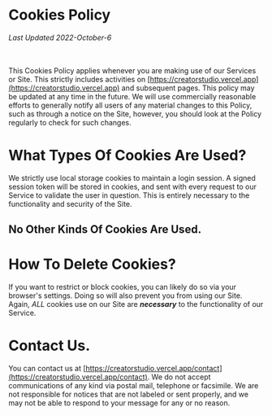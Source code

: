 # Cookies Policy

_Last Updated 2022-October-6_
<br>
<br>
<br>

This Cookies Policy applies whenever you are making use of our Services or Site. This strictly includes activities on [https://creatorstudio.vercel.app](https://creatorstudio.vercel.app) and subsequent pages. This policy may be updated at any time in the future. We will use commercially reasonable efforts to generally notify all users of any material changes to this Policy, such as through a notice on the Site, however, you should look at the Policy regularly to check for such changes.

# What Types Of Cookies Are Used?

We strictly use local storage cookies to maintain a login session. A signed session token will be stored in cookies, and sent with every request to our Service to validate the user in question. This is entirely necessary to the functionality and security of the Site.

## No Other Kinds Of Cookies Are Used.

# How To Delete Cookies?

If you want to restrict or block cookies, you can likely do so via your browser's settings. Doing so will also prevent you from using our Site. Again, _ALL_ cookies use on our Site are **_necessary_** to the functionality of our Service.

# Contact Us.

You can contact us at [https://creatorstudio.vercel.app/contact](https://creatorstudio.vercel.app/contact). We do not accept communications of any kind via postal mail, telephone or facsimile. We are not responsible for notices that are not labeled or sent properly, and we may not be able to respond to your message for any or no reason.
